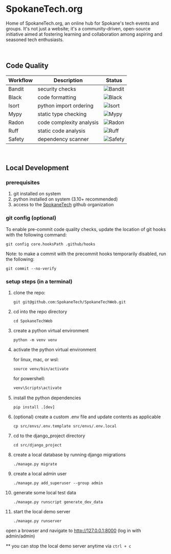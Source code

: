 # SpokaneTech.org
Home of SpokaneTech.org, an online hub for Spokane's tech events and groups. It's not just a website; it's a community-driven, open-source initiative aimed at fostering learning and collaboration among aspiring and seasoned tech enthusiasts.

<br/>

## Code Quality
| Workflow | Description             | Status                                                                       |
|----------|-------------------------|------------------------------------------------------------------------------|
|Bandit|security checks|![Bandit](https://github.com/SpokaneTech/SpokaneTechWeb/actions/workflows/bandit.yaml/badge.svg)|
|Black|code formatting|![Black](https://github.com/SpokaneTech/SpokaneTechWeb/actions/workflows/black.yaml/badge.svg)|
|Isort|python import ordering|![Isort](https://github.com/SpokaneTech/SpokaneTechWeb/actions/workflows/isort.yaml/badge.svg)|
|Mypy|static type checking|![Mypy](https://github.com/SpokaneTech/SpokaneTechWeb/actions/workflows/mypy.yaml/badge.svg)|
|Radon|code complexity analysis|![Radon](https://github.com/SpokaneTech/SpokaneTechWeb/actions/workflows/radon.yaml/badge.svg)|
|Ruff|static code analysis|![Ruff](https://github.com/SpokaneTech/SpokaneTechWeb/actions/workflows/ruff.yaml/badge.svg)|
|Safety|dependency scanner|![Safety](https://github.com/SpokaneTech/SpokaneTechWeb/actions/workflows/safety.yaml/badge.svg)|


<br/>

## Local Development

### prerequisites
1. git installed on system
2. python installed on system (3.10+ recommended)
3. access to the [SpokaneTech](https://github.com/SpokaneTech) github organization


### git config (optional)
To enable pre-commit code quality checks, update the location of git hooks with the following command:

```shell
git config core.hooksPath .github/hooks
```

Note: to make a commit with the precommit hooks temporarily disabled, run the following:

```
git commit --no-verify
```



### setup steps (in a terminal)
1. clone the repo:

    ```
    git git@github.com:SpokaneTech/SpokaneTechWeb.git
    ```

2. cd into the repo directory
    ```
    cd SpokaneTechWeb
    ```

3. create a python virtual environment
    ```
    python -m venv venv
    ```

4. activate the python virtual environment
    
    for linux, mac, or wsl:
    ```
    source venv/bin/activate
    ```
    for powershell:

    ```powershell
    venv\Scripts\activate
    ```

5. install the python dependencies
    ```
    pip install .[dev]
    ```

6. (optional) create a custom .env file and update contents as applicable
    ```
    cp src/envs/.env.template src/envs/.env.local
    ```

7. cd to the django_project directory
    ```
    cd src/django_project
    ```

8. create a local database by running django migrations
    ```
    ./manage.py migrate
    ```

9. create a local admin user
    ```
    ./manage.py add_superuser --group admin
    ```

10. generate some local test data
    ```
    ./manage.py runscript generate_dev_data
    ```

11. start the local demo server
    ```
    ./manage.py runserver
    ```

open a browser and navigate to http://127.0.0.1:8000 (log in with admin/admin)

** you can stop the local demo server anytime via ```ctrl + c ```
